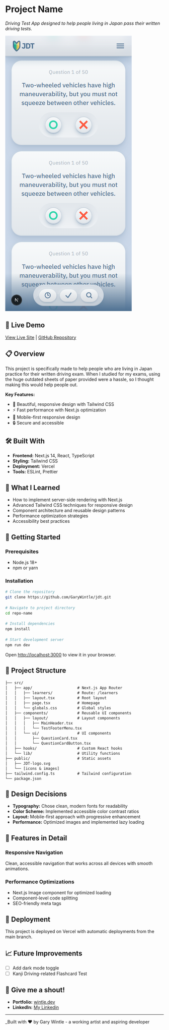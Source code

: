 # Project Name

_Driving Test App designed to help people living in Japan pass their written driving tests._

![Early Project Screenshot](./public/JDT-early-screenshot.png)

## 🚀 Live Demo

[View Live Site](https://jdt.vercel.app/) | [GitHub Repository](https://github.com/GaryWintle/jdt.git)

## 📋 Overview

This project is specifically made to help people who are living in Japan practice for their written driving exam. When I studied for my exams, using the huge outdated sheets of paper provided were a hassle, so I thought making this would help people out.

**Key Features:**

- 🎨 Beautiful, responsive design with Tailwind CSS
- ⚡ Fast performance with Next.js optimization
- 📱 Mobile-first responsive design
- 🔒 Secure and accessible

## 🛠️ Built With

- **Frontend:** Next.js 14, React, TypeScript
- **Styling:** Tailwind CSS
- **Deployment:** Vercel
- **Tools:** ESLint, Prettier

## 🎯 What I Learned

- How to implement server-side rendering with Next.js
- Advanced Tailwind CSS techniques for responsive design
- Component architecture and reusable design patterns
- Performance optimization strategies
- Accessibility best practices

## 🚀 Getting Started

### Prerequisites

- Node.js 18+
- npm or yarn

### Installation

```bash
# Clone the repository
git clone https://github.com/GaryWintle/jdt.git

# Navigate to project directory
cd repo-name

# Install dependencies
npm install

# Start development server
npm run dev
```

Open [http://localhost:3000](http://localhost:3000) to view it in your browser.

## 📁 Project Structure

```
├── src/
│   ├── app/                    # Next.js App Router
│   │   ├── learners/           # Route: /learners
│   │   ├── layout.tsx          # Root layout
│   │   ├── page.tsx            # Homepage
│   │   └── globals.css         # Global styles
│   ├── components/             # Reusable UI components
│   │   ├── layout/             # Layout components
│   │   │   ├── MainHeader.tsx
│   │   │   └── TestFooterMenu.tsx
│   │   └── ui/                 # UI components
│   │       ├── QuestionCard.tsx
│   │       └── QuestionCardButton.tsx
│   ├── hooks/                  # Custom React hooks
│   └── lib/                    # Utility functions
├── public/                     # Static assets
│   ├── JDT-logo.svg
│   └── [icons & images]
├── tailwind.config.ts          # Tailwind configuration
└── package.json
```

## 🎨 Design Decisions

- **Typography:** Chose clean, modern fonts for readability
- **Color Scheme:** Implemented accessible color contrast ratios
- **Layout:** Mobile-first approach with progressive enhancement
- **Performance:** Optimized images and implemented lazy loading

## 🔧 Features in Detail

### Responsive Navigation

Clean, accessible navigation that works across all devices with smooth animations.

### Performance Optimizations

- Next.js Image component for optimized loading
- Component-level code splitting
- SEO-friendly meta tags

## 🚀 Deployment

This project is deployed on Vercel with automatic deployments from the main branch.

## 📈 Future Improvements

- [ ] Add dark mode toggle
- [ ] Kanji Driving-related Flashcard Test

## 🌝 Give me a shout!

- **Portfolio:** [wintle.dev](https://wintle.dev)
- **LinkedIn:** [My Linkedin](https://www.linkedin.com/in/gary-wintle-9168962/)

---

\_Built with ❤️ by Gary Wintle - a working artist and aspiring developer
